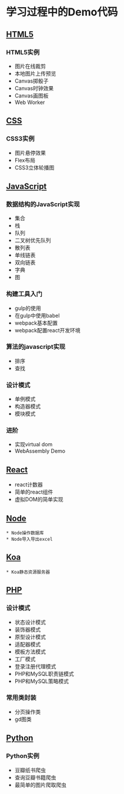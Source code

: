 # 学习过程中的Demo代码

## [HTML5](./HTML5)
### HTML5实例 
* 图片在线裁剪
* 本地图片上传预览
* Canvas掷骰子
* Canvas时钟效果
* Canvas画图板
* Web Worker  

## [CSS](./css3)
### CSS3实例  
* 图片悬停效果
* Flex布局
* CSS3立体轮播图 

## [JavaScript](./JavaScript)  
### 数据结构的JavaScript实现 
* 集合
* 栈
* 队列
* 二叉树优先队列
* 散列表
* 单线链表
* 双向链表
* 字典
* 图

### 构建工具入门  
* gulp的使用
* 在gulp中使用babel
* webpack基本配置
* webpack配置react开发环境

### 算法的javascript实现  
* 排序
* 查找

### 设计模式  
* 单例模式
* 构造器模式
* 模块模式

### 进阶
* 实现virtual dom
* WebAssembly Demo

## [React](./React)
* react计数器
* 简单的react组件
* 虚拟DOM的简单实现

## [Node](./Node)
	* Node操作数据库
	* Node导入导出excel 

## [Koa](./Koa)
	* Koa静态资源服务器

## [PHP](./PHP)
### 设计模式 
* 状态设计模式
* 装饰器模式
* 原型设计模式
* 适配器模式
* 模板方法模式
* 工厂模式
* 登录注册代理模式
* PHP和MySQL职责链模式
* PHP和MySQL策略模式

### 常用类封装 
* 分页操作类
* gd图类
   
## [Python](./Python/)
### Python实例
* 豆瓣纸书爬虫
* 查询豆瓣书籍爬虫
* 最简单的图片爬取爬虫
